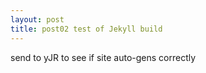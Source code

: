 ```yaml
---
layout: post
title: post02 test of Jekyll build
---
```


send to yJR to see if site auto-gens correctly

